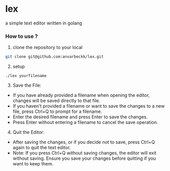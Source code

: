 # lex

a simple text editor written in golang

### How to use ?
1. clone the repository to your local
```bash
git clone git@github.com:anvarbeckk/lex.git
```

2. setup

```
./lex yourfilename
```

3. Save the File:

  * If you have already provided a filename when opening the editor, changes will be saved directly to that file.
  * If you haven't provided a filename or want to save the changes to a new file, press Ctrl+Q to prompt for a filename.
  * Enter the desired filename and press Enter to save the changes.
  * Press Enter without entering a filename to cancel the save operation.

4. Quit the Editor:

  * After saving the changes, or if you decide not to save, press Ctrl+Q again to quit the text editor.
  * Note: If you press Ctrl+Q without saving changes, the editor will exit without saving. Ensure you save your changes  before quitting if you want to keep them.
